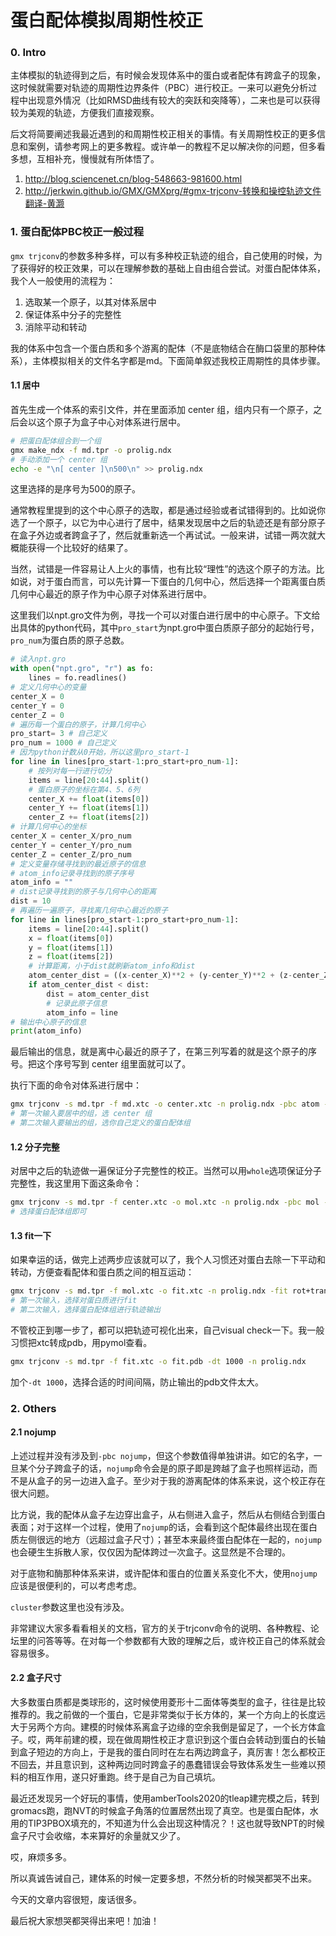 # 蛋白配体模拟周期性校正

### 0. Intro

主体模拟的轨迹得到之后，有时候会发现体系中的蛋白或者配体有跨盒子的现象，这时候就需要对轨迹的周期性边界条件（PBC）进行校正。一来可以避免分析过程中出现意外情况（比如RMSD曲线有较大的突跃和突降等），二来也是可以获得较为美观的轨迹，方便我们直接观察。

后文将简要阐述我最近遇到的和周期性校正相关的事情。有关周期性校正的更多信息和案例，请参考网上的更多教程。或许单一的教程不足以解决你的问题，但多看多想，互相补充，慢慢就有所体悟了。

1. http://blog.sciencenet.cn/blog-548663-981600.html
2. http://jerkwin.github.io/GMX/GMXprg/#gmx-trjconv-转换和操控轨迹文件翻译-黄灏

### 1.  蛋白配体PBC校正一般过程

`gmx trjconv`的参数多种多样，可以有多种校正轨迹的组合，自己使用的时候，为了获得好的校正效果，可以在理解参数的基础上自由组合尝试。对蛋白配体体系，我个人一般使用的流程为：

1. 选取某一个原子，以其对体系居中
2. 保证体系中分子的完整性
3. 消除平动和转动

我的体系中包含一个蛋白质和多个游离的配体（不是底物结合在酶口袋里的那种体系），主体模拟相关的文件名字都是md。下面简单叙述我校正周期性的具体步骤。

#### 1.1 居中

首先生成一个体系的索引文件，并在里面添加 center 组，组内只有一个原子，之后会以这个原子为盒子中心对体系进行居中。

```bash
# 把蛋白配体组合到一个组
gmx make_ndx -f md.tpr -o prolig.ndx
# 手动添加一个 center 组
echo -e "\n[ center ]\n500\n" >> prolig.ndx
```

这里选择的是序号为500的原子。

通常教程里提到的这个中心原子的选取，都是通过经验或者试错得到的。比如说你选了一个原子，以它为中心进行了居中，结果发现居中之后的轨迹还是有部分原子在盒子外边或者跨盒子了，然后就重新选一个再试试。一般来讲，试错一两次就大概能获得一个比较好的结果了。

当然，试错是一件容易让人上火的事情，也有比较“理性”的选这个原子的方法。比如说，对于蛋白而言，可以先计算一下蛋白的几何中心，然后选择一个距离蛋白质几何中心最近的原子作为中心原子对体系进行居中。

这里我们以npt.gro文件为例，寻找一个可以对蛋白进行居中的中心原子。下文给出具体的python代码，其中`pro_start`为npt.gro中蛋白质原子部分的起始行号，`pro_num`为蛋白质的原子总数。

```python 
# 读入npt.gro 
with open("npt.gro", "r") as fo:
    lines = fo.readlines()
# 定义几何中心的变量
center_X = 0 
center_Y = 0
center_Z = 0 
# 遍历每一个蛋白的原子，计算几何中心
pro_start= 3 # 自己定义
pro_num = 1000 # 自己定义
# 因为python计数从0开始，所以这里pro_start-1
for line in lines[pro_start-1:pro_start+pro_num-1]:
    # 按列对每一行进行切分
    items = line[20:44].split()
    # 蛋白原子的坐标在第4、5、6列
    center_X += float(items[0])
    center_Y += float(items[1])
    center_Z += float(items[2])
# 计算几何中心的坐标
center_X = center_X/pro_num
center_Y = center_Y/pro_num
center_Z = center_Z/pro_num
# 定义变量存储寻找到的最近原子的信息
# atom_info记录寻找到的原子序号
atom_info = ""
# dist记录寻找到的原子与几何中心的距离
dist = 10
# 再遍历一遍原子，寻找离几何中心最近的原子
for line in lines[pro_start-1:pro_start+pro_num-1]:
    items = line[20:44].split()
    x = float(items[0])
    y = float(items[1])
    z = float(items[2])
    # 计算距离，小于dist就刷新atom_info和dist
    atom_center_dist = ((x-center_X)**2 + (y-center_Y)**2 + (z-center_Z)**2 )**0.5
    if atom_center_dist < dist:
        dist = atom_center_dist
        # 记录此原子信息
        atom_info = line
# 输出中心原子的信息
print(atom_info)
```

最后输出的信息，就是离中心最近的原子了，在第三列写着的就是这个原子的序号。把这个序号写到 center 组里面就可以了。

执行下面的命令对体系进行居中：

```bash
gmx trjconv -s md.tpr -f md.xtc -o center.xtc -n prolig.ndx -pbc atom -center
# 第一次输入要居中的组，选 center 组
# 第二次输入要输出的组，选你自己定义的蛋白配体组
```

#### 1.2 分子完整

对居中之后的轨迹做一遍保证分子完整性的校正。当然可以用`whole`选项保证分子完整性，我这里用下面这条命令：

```bash
gmx trjconv -s md.tpr -f center.xtc -o mol.xtc -n prolig.ndx -pbc mol -ur compact
# 选择蛋白配体组即可
```

#### 1.3 fit一下

如果幸运的话，做完上述两步应该就可以了，我个人习惯还对蛋白去除一下平动和转动，方便查看配体和蛋白质之间的相互运动：

```bash
gmx trjconv -s md.tpr -f mol.xtc -o fit.xtc -n prolig.ndx -fit rot+trans
# 第一次输入，选择对蛋白质进行fit
# 第二次输入，选择蛋白配体组进行轨迹输出
```

不管校正到哪一步了，都可以把轨迹可视化出来，自己visual check一下。我一般习惯把xtc转成pdb，用pymol查看。

```bash
gmx trjconv -s md.tpr -f fit.xtc -o fit.pdb -dt 1000 -n prolig.ndx 
```

加个`-dt 1000`，选择合适的时间间隔，防止输出的pdb文件太大。

### 2. Others

#### 2.1 nojump

上述过程并没有涉及到`-pbc nojump`，但这个参数值得单独讲讲。如它的名字，一旦某个分子跨盒子的话，`nojump`命令会是的原子即是跨越了盒子也照样运动，而不是从盒子的另一边进入盒子。至少对于我的游离配体的体系来说，这个校正存在很大问题。

比方说，我的配体从盒子左边穿出盒子，从右侧进入盒子，然后从右侧结合到蛋白表面；对于这样一个过程，使用了`nojump`的话，会看到这个配体最终出现在蛋白质左侧很远的地方（远超过盒子尺寸）；甚至本来最终蛋白配体在一起的，`nojump`也会硬生生拆散人家，仅仅因为配体跨过一次盒子。这显然是不合理的。

对于底物和酶那种体系来讲，或许配体和蛋白的位置关系变化不大，使用`nojump`应该是很便利的，可以考虑考虑。

`cluster`参数这里也没有涉及。

非常建议大家多看看相关的文档，官方的关于trjconv命令的说明、各种教程、论坛里的问答等等。在对每一个参数都有大致的理解之后，或许校正自己的体系就会容易很多。

#### 2.2 盒子尺寸

大多数蛋白质都是类球形的，这时候使用菱形十二面体等类型的盒子，往往是比较推荐的。我之前做的一个蛋白，它是非常类似于长方体的，某一个方向上的长度远大于另两个方向。建模的时候体系离盒子边缘的空余我倒是留足了，一个长方体盒子。哎，两年前建的模，现在做周期性校正才意识到这个蛋白会转动到蛋白的长轴到盒子短边的方向上，于是我的蛋白同时在左右两边跨盒子，真厉害！怎么都校正不回去，并且意识到，这种两边同时跨盒子的愚蠢错误会导致体系发生一些难以预料的相互作用，遂只好重跑。终于是自己为自己填坑。

最近还发现另一个好玩的事情，使用amberTools2020的tleap建完模之后，转到gromacs跑，跑NVT的时候盒子角落的位置居然出现了真空。也是蛋白配体，水用的TIP3PBOX填充的，不知道为什么会出现这种情况？！这也就导致NPT的时候盒子尺寸会收缩，本来算好的余量就又少了。

哎，麻烦多多。

所以真诚告诫自己，建体系的时候一定要多想，不然分析的时候哭都哭不出来。

今天的文章内容很短，废话很多。

最后祝大家想哭都哭得出来吧！加油！